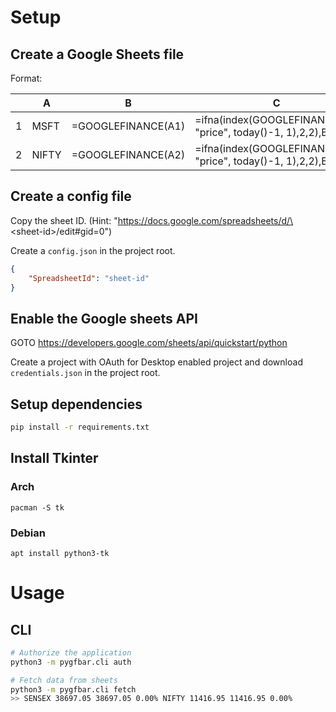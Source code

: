 # Setup

## Create a Google Sheets file 
Format:

||A|B|C|
|-|-|-|-|
|1|MSFT|=GOOGLEFINANCE(A1)|=ifna(index(GOOGLEFINANCE(A1, "price", today()-1, 1),2,2),B1)|
|2|NIFTY|=GOOGLEFINANCE(A2)|=ifna(index(GOOGLEFINANCE(A2, "price", today()-1, 1),2,2),B2)|

## Create a config file

Copy the sheet ID. (Hint: "https://docs.google.com/spreadsheets/d/\<sheet-id\>/edit#gid=0")

Create a `config.json` in the project root.
```json
{
    "SpreadsheetId": "sheet-id"
}
```

## Enable the Google sheets API
GOTO https://developers.google.com/sheets/api/quickstart/python

Create a project with OAuth for Desktop enabled project and download `credentials.json` in the project root.

## Setup dependencies

```bash
pip install -r requirements.txt
```

## Install Tkinter

### Arch

```
pacman -S tk
```

### Debian

```
apt install python3-tk
```

# Usage

## CLI

```bash
# Authorize the application
python3 -m pygfbar.cli auth

# Fetch data from sheets
python3 -m pygfbar.cli fetch
>> SENSEX 38697.05 38697.05 0.00% NIFTY 11416.95 11416.95 0.00%
```